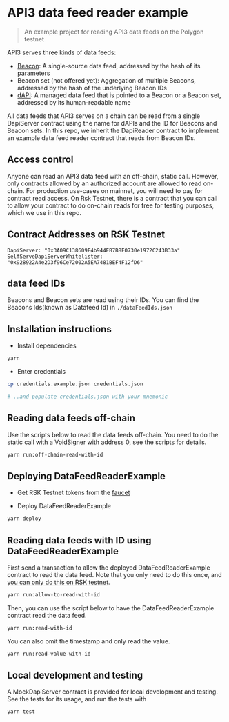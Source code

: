 # API3 data feed reader example

> An example project for reading API3 data feeds on the Polygon testnet

API3 serves three kinds of data feeds:

- [Beacon](https://medium.com/api3/beacons-building-blocks-for-web3-data-connectivity-df6ad3eb5763): A single-source
  data feed, addressed by the hash of its parameters
- Beacon set (not offered yet): Aggregation of multiple Beacons, addressed by the hash of the underlying Beacon IDs
- [dAPI](https://medium.com/api3/dapis-apis-for-dapps-53b83f8d2493): A managed data feed that is pointed to a Beacon or
  a Beacon set, addressed by its human-readable name

All data feeds that API3 serves on a chain can be read from a single DapiServer contract using the name for dAPIs and
the ID for Beacons and Beacon sets. In this repo, we inherit the DapiReader contract to implement an example data feed
reader contract that reads from Beacon IDs.

## Access control

Anyone can read an API3 data feed with an off-chain, static call. However, only contracts allowed by an authorized
account are allowed to read on-chain. For production use-cases on mainnet, you will need to pay for contract read
access. On Rsk Testnet, there is a contract that you can call to allow your contract to do on-chain reads for free for
testing purposes, which we use in this repo.

## Contract Addresses on RSK Testnet

```
DapiServer: "0x3A09C138609F4b944EB7B8F0730e1972C243B33a"
SelfServeDapiServerWhitelister: "0x928922A4e2D3f96Ce72002A5EA7481BEF4F12fD6"
```

## data feed IDs

Beacons and Beacon sets are read using their IDs. You can find the Beacons Ids(known as Datafeed Id) in
`./dataFeedIds.json`

## Installation instructions

- Install dependencies

```sh
yarn
```

- Enter credentials

```sh
cp credentials.example.json credentials.json

# ..and populate credentials.json with your mnemonic
```

## Reading data feeds off-chain

Use the scripts below to read the data feeds off-chain. You need to do the static call with a VoidSigner with address 0,
see the scripts for details.

```sh
yarn run:off-chain-read-with-id
```

## Deploying DataFeedReaderExample

- Get RSK Testnet tokens from the [faucet](https://faucet.rsk.co/)

- Deploy DataFeedReaderExample

```sh
yarn deploy
```

## Reading data feeds with ID using DataFeedReaderExample

First send a transaction to allow the deployed DataFeedReaderExample contract to read the data feed. Note that you only
need to do this once, and [you can only do this on RSK testnet](#access-control).

```sh
yarn run:allow-to-read-with-id
```

Then, you can use the script below to have the DataFeedReaderExample contract read the data feed.

```sh
yarn run:read-with-id
```

You can also omit the timestamp and only read the value.

```sh
yarn run:read-value-with-id
```

## Local development and testing

A MockDapiServer contract is provided for local development and testing. See the tests for its usage, and run the tests
with

```sh
yarn test
```

